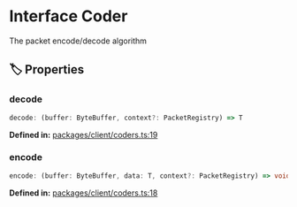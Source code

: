 # Interface Coder

The packet encode/decode algorithm
## 🏷️ Properties

### decode <Badge type="tip" text="readonly" />

```ts
decode: (buffer: ByteBuffer, context?: PacketRegistry) => T
```
<p style="font-size: 14px; color: var(--vp-c-text-2)">
<strong>Defined in:</strong> <a href="https://github.com/voxelum/minecraft-launcher-core-node/blob/master/packages/client/coders.ts#L19" target="_blank" rel="noreferrer">packages/client/coders.ts:19</a>
</p>


### encode <Badge type="tip" text="readonly" />

```ts
encode: (buffer: ByteBuffer, data: T, context?: PacketRegistry) => void
```
<p style="font-size: 14px; color: var(--vp-c-text-2)">
<strong>Defined in:</strong> <a href="https://github.com/voxelum/minecraft-launcher-core-node/blob/master/packages/client/coders.ts#L18" target="_blank" rel="noreferrer">packages/client/coders.ts:18</a>
</p>


